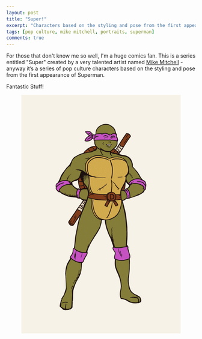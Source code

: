```yaml
---
layout: post
title: "Super!"
excerpt: "Characters based on the styling and pose from the first appearance of Superman"
tags: [pop culture, mike mitchell, portraits, superman]
comments: true
---
```

For those that don't know me so well, I'm a huge comics fan. This is a series entitled "Super" created by a very talented artist named [Mike Mitchell](http://www.sirmikeofmitchell.com/index.php?/super/) - anyway it’s a series of pop culture characters based on the styling and pose from the first appearance of Superman.

Fantastic Stuff!

<figure>
	<img src="/images/posts/2014/super.gif">
</figure>